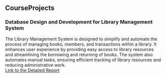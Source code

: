 ## CourseProjects
### Database Design and Development for Library Management System
The Library Management System is designed to simplify and automate the process of managing books, members, and transactions within a library. It enhances user experience by providing easy access to library resources and streamlining the borrowing and returning of books. The system also automates manual tasks, ensuring efficient tracking of library resources and reducing administrative work. <br>
[Link to the Detailed Report]()
